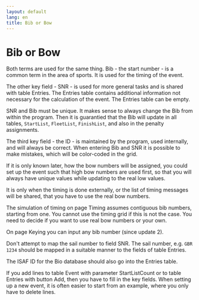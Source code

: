 ```yaml
---
layout: default
lang: en
title: Bib or Bow
---
```

 
# Bib or Bow

Both terms are used for the same thing.
Bib - the start number - is a common term in the area of sports.
It is used for the timing of the event.

The other key field -  SNR -  is used for more general tasks and is shared with 
table Entries. The Entries table contains additional information not necessary 
for the calculation of the event. The Entries table can be empty.

SNR and Bib must be unique. 
It makes sense to always change the Bib from within the program.
Then it is guarantied that the Bib will update in all tables, `StartList`, `FleetList`, `FinishList`, 
and also in the penalty assignments.

The third key field - the ID - is maintained by the program, used internally, 
and will always be correct. When entering Bib and SNR it is possible to make 
mistakes, which will be color-coded in the grid.

If it is only known later, how the bow numbers will be assigned, you could 
set up the event such that high bow numbers are used first, so that you will 
always have unique values while updating to the real low values.

It is only when the timing is done externally, or the list of timing messages 
will be shared, that you have to use the real bow numbers.

The simulation of timing on page Timing assumes contiguous bib numbers, 
starting from one. You cannot use the timing grid if this is not the case. 
You need to decide if you want to use real bow numbers or your own.

On page Keying you can input any bib number (since update 2).

Don't attempt to map the sail number to field SNR. 
The sail number, e.g. `GBR 1234` should be mapped in a suitable manner to the fields of table Entries. 

The ISAF ID for the Bio database should also go into the Entries table.

If you add lines to table Event with parameter StartListCount or to table 
Entries with button Add, then you have to fill in the key fields. When setting 
up a new event, it is often easier to start from an example, where you only have 
to delete lines.
